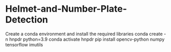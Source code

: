 # Helmet-and-Number-Plate-Detection
Create a conda environment and install the required libraries
conda create -n hnpdr python=3.9
conda activate hnpdr
pip install opencv-python numpy tensorflow imutils
